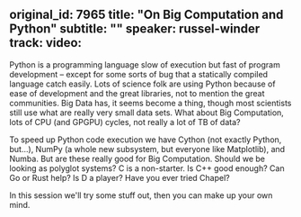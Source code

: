 original_id: 7965
title: "On Big Computation and Python"
subtitle: ""
speaker: russel-winder
track: 
video:
---
Python is a programming language slow of execution but fast of program development – except for some sorts of bug that a statically compiled language catch easily. Lots of science folk are using Python because of ease of development and the great libraries, not to mention the great communities. Big Data has, it seems become a thing, though most scientists still use what are really very small data sets. What about Big Computation, lots of CPU (and GPGPU) cycles, not really a lot of TB of data?

To speed up Python code execution we have Cython (not exactly Python, but…), NumPy (a whole new subsystem, but everyone like Matplotlib), and Numba. But are these really good for Big Computation. Should we be looking as polyglot systems? C is a non-starter. Is C++ good enough? Can Go or Rust help? Is D a player? Have you ever tried Chapel?

In this session we'll try some stuff out, then you can make up your own mind.